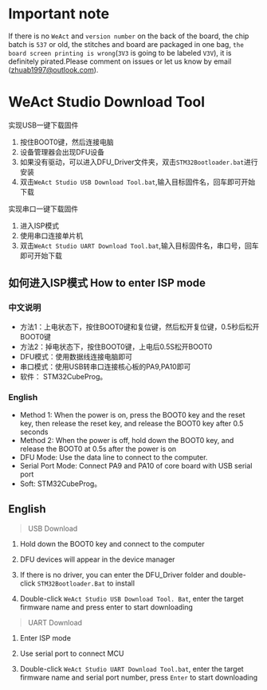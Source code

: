 # Important note

If there is no `WeAct` and `version number` on the back of the board, the chip batch is `537` or old, the stitches and board are packaged in one bag, `the board screen printing is wrong`(`3V3` is going to be labeled `V3V`), it is definitely pirated.Please comment on issues or let us know by email (zhuab1997@outlook.com).

# WeAct Studio Download Tool

实现USB一键下载固件
1. 按住BOOT0键，然后连接电脑
2. 设备管理器会出现DFU设备
3. 如果没有驱动，可以进入DFU_Driver文件夹，双击`STM32Bootloader.bat`进行安装
4. 双击`WeAct Studio USB Download Tool.bat`,输入目标固件名，回车即可开始下载

实现串口一键下载固件
1. 进入ISP模式
2. 使用串口连接单片机
3. 双击`WeAct Studio UART Download Tool.bat`,输入目标固件名，串口号，回车即可开始下载

## 如何进入ISP模式 How to enter ISP mode
### 中文说明 
* 方法1：上电状态下，按住BOOT0键和复位键，然后松开复位键，0.5秒后松开BOOT0键
* 方法2：掉电状态下，按住BOOT0键，上电后0.5S松开BOOT0
* DFU模式：使用数据线连接电脑即可
* 串口模式：使用USB转串口连接核心板的PA9,PA10即可
* 软件： STM32CubeProg。
### English
* Method 1: When the power is on, press the BOOT0 key and the reset key, then release the reset key, and release the BOOT0 key after 0.5 seconds
* Method 2: When the power is off, hold down the BOOT0 key, and release the BOOT0 at 0.5s after the power is on
* DFU Mode: Use the data line to connect to the computer.
* Serial Port Mode: Connect PA9 and PA10 of core board with USB serial port
* Soft: STM32CubeProg。

## English
> USB Download

1. Hold down the BOOT0 key and connect to the computer

2. DFU devices will appear in the device manager

3. If there is no driver, you can enter the DFU_Driver folder and double-click `STM32Bootloader.Bat` to install

4. Double-click `WeAct Studio USB Download Tool. Bat`, enter the target firmware name and press enter to start downloading

> UART Download

1. Enter ISP mode

2. Use serial port to connect MCU

3. Double-click `WeAct Studio UART Download Tool.bat`, enter the target firmware name and serial port number, press `Enter` to start downloading